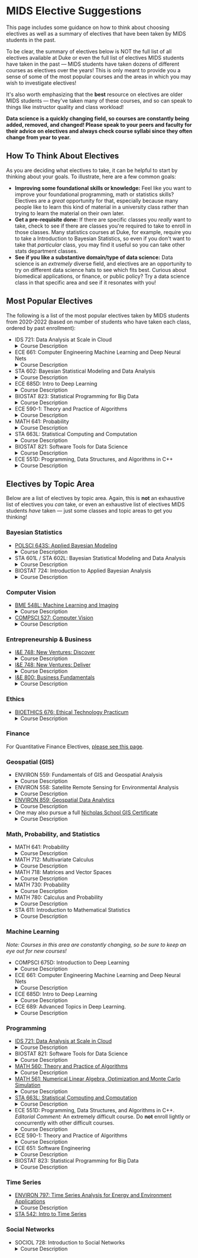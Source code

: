 # MIDS Elective Suggestions

This page includes some guidance on how to think about choosing electives as well as a summary of electives that have been taken by MIDS students in the past.

To be clear, the summary of electives below is NOT the full list of all electives available at Duke or even the full list of electives MIDS students have taken in the past — MIDS students have taken dozens of different courses as electives over the years! This is only meant to provide you a sense of some of the most popular courses and the areas in which you may wish to investigate electives!

It's also worth emphasizing that the **best** resource on electives are older MIDS students — they've taken many of these courses, and so can speak to things like instructor quality and class workload!

**Data science is a quickly changing field, so courses are constantly being added, removed, and changed! Please speak to your peers and faculty for their advice on electives and always check course syllabi since they often change from year to year.**

## How To Think About Electives

As you are deciding what electives to take, it can be helpful to start by thinking about your goals. To illustrate, here are a few common goals:

- **Improving some foundational skills or knowledge:** Feel like you want to improve your foundational programming, math or statistics skills? Electives are a *great* opportunity for that, especially because many people like to learn this kind of material in a university class rather than trying to learn the material on their own later.
- **Get a pre-requisite done:** If there are specific classes you *really* want to take, check to see if there are classes you're required to take to enroll in those classes. Many statistics courses at Duke, for example, require you to take a Introduction to Bayesian Statistics, so even if you don't want to take that *particular* class, you may find it useful so you can take other stats department classes.
- **See if you like a substantive domain/type of data science:** Data science is an *extremely* diverse field, and electives are an opportunity to try on different data science hats to see which fits best. Curious about biomedical applications, or finance, or public policy? Try a data science class in that specific area and see if it resonates with you!

## Most Popular Electives

The following is a list of the most popular electives taken by MIDS students from 2020-2022 (based on number of students who have taken each class, ordered by past enrollment):

- IDS 721: Data Analysis at Scale in Cloud <details><summary>Course Description</summary>Data Analysis at Scale in the Cloud is a project based course with extensive hands-on assignments. This course is designed to give students a comprehensive view of cloud computing including Big Data and Machine Learning. A variety of learning resources will be used including interactive labs on Cloud Platforms (Google, AWS, Azure).</details>
- ECE 661: Computer Engineering Machine Learning and Deep Neural Nets <details><summary>Course Description</summary>This course examines various computer engineering methods commonly performed in developing machine learning and deep neural network models. The focus of the course is on how to improve the training and inference performance in terms of model accuracy, size, runtime, etc. Techniques that are widely investigated and adopted in industrial companies and academic communities will be discussed and practiced. Programming practices on these techniques are designed with heavy utilization of the PyTorch package. Prerequisites: Computer Science 201 or ECE 551D or ECE 751D.</details>
- STA 602: Bayesian Statistical Modeling and Data Analysis <details><summary>Course Description</summary>Principles of data analysis and modern statistical modeling. Exploratory data analysis. Introduction to Bayesian inference, prior and posterior distributions, hierarchical models, model checking and selection, missing data, introduction to stochastic simulation by Markov chain Monte Carlo using a higher level statistical language such as R or Matlab. Applications drawn from various disciplines. Not open to undergraduate students or students who have taken Statistical Science 360. Recommended prerequisite: Statistical Science 611 or the following: Statistical Science 210 and (Statistical Science 230 or 240L) and (Mathematics 202, 202D, 212, or 222) and (Mathematics 216, 218, or 221, any of which may be taken concurrently).</details>
- ECE 685D: Intro to Deep Learning <details><summary>Course Description</summary>Provides an introduction to the machine learning technique called deep learning or deep neural networks. A focus will be the mathematical formulations of deep networks and an explanation of how these networks can be structured and 'learned' from big data. Discussion section covers practical applications, programming, and modern implementation practices. Example code and assignments will be given in Python with heavy utilization of PyTorch (or Tensorflow) package. The course and a project will cover various applications including image classification, text analysis, object detection, etc. Prerequisite: ECE 580, ECE 681, ECE 682D, Statistical Science 561D, or Computer Science 571D.</details>
- BIOSTAT 823: Statistical Programming for Big Data <details><summary>Course Description</summary>This course will extend the foundation laid in software tools for data science to allow for efficient computing involving very large data sets. This course will explore the use appropriate algorithms and data structures for intensive computations, improving computational performance by use of native code compilation, use of parallel computing to accelerate intensive computations, use appropriate algorithms and data structures for massive data set, and use of distributed computing to process massive data sets. Prerequisite: BIOSTAT 821 or permission of the Director of Graduate Studies. Credits: 2</details>
- ECE 590-1: Theory and Practice of Algorithms <details><summary>Course Description</summary>This course ties the mathematical theory of algorithms and graphs to their practical implementations. Students will learn about the mathematical structures that for the foundations for the behavior and analysis of algorithms from a variety of domains, with a particular emphasis on graphs. Students will also tie that theory to practice by writing code to implement those algorithms, and comparing experimentally observed runtimes to those projected by the mathematical theory.</details>
- MATH 641: Probability <details><summary>Course Description</summary>Designed to be a sequel to Statistical Science 711. The basic five topics are: martingales, Markov chains from an advanced viewpoint, ergodic theory, Brownian motion and its applications to random walks, Donsker's theorem and the law of the iterated logarithm, and multidimensional Brownian motion, connection to PDE's. For those who have not had 711, we will prove the law of large numbers using martingales and obtain versions of the central limit theorem from Donsker's theorem. Course requires a knowledge of measure theory. Prerequisite: Statistical Science 711 or Mathematics 631.</details>
- STA 663L: Statistical Computing and Computation <details><summary>Course Description</summary>Statistical modeling and machine learning involving large data sets and challenging computation. Data pipelines and data bases, big data tools, sequential algorithms and subsampling methods for massive data sets, efficient programming for multi-core and cluster machines, including topics drawn from GPU programming, cloud computing, Map/Reduce and general tools of distributed computing environments. Intense use of statistical and data manipulation software will be required. Data from areas such as astronomy, genomics, finance, social media, networks, neuroscience.</details>
- BIOSTAT 821: Software Tools for Data Science <details><summary>Course Description</summary>A data scientist needs to master several different tools to obtain, process, analyze, visualize and interpret large biomedical data sets such as electronic health records, medical images, and genomic sequences. It is also critical that the data scientist masters the best practices associated with using these tools, so that the results are robust and reproducible. The course covers foundational tools that will allow students to assemble a data science toolkit, including the Unix shell, text editors, regular expressions, relational and NoSQL databases, and the Python programming language for data munging, visualization and machine learning. Best practices that students will learn include the Findable, Accessible, Interoperable and Reusable (FAIR) practices for data stewardship, as well as reproducible analysis with literate programming, version control and containerization. Prerequisite: Permission of the director of graduate studies</details>
- ECE 551D: Programming, Data Structures, and Algorithms in C++ <details><summary>Course Description</summary>Students learn to program in C and C++ with coverage of data structures (linked lists, binary trees, hash tables, graphs), Abstract Data Types (Stacks, Queues, Maps, Sets), and algorithms (sorting, graph search, minimal spanning tree). Efficiency of these structures and algorithms is compared via Big-O analysis. Brief coverage of concurrent (multi-threaded) programming. Emphasis is placed on defensive coding, and use of standard UNIX development tools in preparation for students' entry into real world software development jobs.</details>

## Electives by Topic Area

Below are a list of electives by topic area. Again, this is **not** an exhaustive list of electives you *can* take, or even an exhaustive list of electives MIDS students *have* taken — just some classes and topic areas to get you thinking!

### Bayesian Statistics

- [POLSCI 643S: Applied Bayesian Modeling](https://polisci.duke.edu/courses/applied-bayesian-modeling) <details><summary>Course Description</summary>This course covers the theoretical and applied foundations of Bayesian statistical analysis. It introduces the logic of Bayesian inference, the idea of regularization, the role of subjective priors, the likelihood, and the posterior distribution. We will discuss model checking and model comparison. Applied Bayesian models include Hierarchical models, factor analysis and item response theory models, treatment effect models, and generalized additive models. Throughout the course, we will focus on the flexible modeling of data arising in social/political science, as well as in public health. We will also pay close attention to the presentation and interpretation of substantive results.</details>
- STA 601L / STA 602L: Bayesian Statistical Modeling and Data Analysis <details><summary>Course Description</summary>Principles of data analysis and modern statistical modeling. Exploratory data analysis. Introduction to Bayesian inference, prior and posterior distributions, predictive distributions, hierarchical models, model checking and selection, missing data, introduction to stochastic simulation by Markov chain Monte Carlo using a higher level statistical language such as R or Matlab. Applications drawn from various disciplines.</details>
- BIOSTAT 724: Introduction to Applied Bayesian Analysis <details><summary>Course Description</summary>This is a first course in Bayesian statistical analysis for graduate students in biostatistics. The fundamentals of Bayesian inference are introduced, including Bayes’ Theorem and prior and posterior distributions. Bayesian inference is compared and contrasted with frequentist methods through application to common problems in biostatistics. Inference based on conjugate families, as well as a computation-based introduction to Markov chain Monte Carlo methods is presented. Bayesian regression models are introduced, including model checking and selection, followed by an introduction to Bayesian hierarchical regression models. The course format emphasizes applied data analysis and is more heavily weighted toward heuristics and computation-based exploration of Bayesian methods rather than an intense mathematical treatment. Students should have a working knowledge of probability theory, likelihood, and applied frequentist data analysis including linear and logistic regression, and an understanding of how calculus is used in biostatistical applications. Prerequisite: None. Credits: 3</details>

### Computer Vision

- [BME 548L: Machine Learning and Imaging](https://deepimaging.github.io/)<details><summary>Course Description</summary>Welcome to Duke University’s Machine Learning and Imaging (BME 548) class! This class aims to teach you how they to improve the performance of you deep learning algorithms, by jointly optimizing the hardware that acquired your data. It primiarly focuses on imaging data - from cameras, microscopes, MRI, CT, and ultrasound systems, for example. It begins with overview of machine learning and imaging science, and then focuses on the intersection of the two fields. This class is for you if 1) you would with imaging systems and you would like to learn more about machine learning, 2) if you are familiar with machine learning and would like to know more about how your data is gathered, 3) if you work with both imaging systems and machine learning and would like to hear a new perspective on the topic, or 4) if you work with neither imaging systems nor machine learning but have a strong mathematical background and are motivated to learn about both.</summary>
- [COMPSCI 527: Computer Vision](https://courses.cs.duke.edu/spring23/compsci527/syllabus.html)<details><summary>Course Description</summary>Image formation and analysis; feature computation and tracking; image, object, and activity recognition and retrieval; 3D reconstruction from images. Prerequisites: Mathematics 221, 218 or 216; Mathematics 212; Mathematics 230 or Statistical Science 230; Computer Science 101; Computer Science 230.

### Entrepreneurship & Business

- [I&E 748: New Ventures: Discover](https://entrepreneurship.duke.edu/courses-certificates/graduate-professional-courses/) <details><summary>Course Description</summary>
This course is designed to lead you to a eureka moment by teaching you how to explore the world around you for problems worth solving. Instead of jumping directly into problem solving and solution development—which can often be wasteful without a clear understanding of a given market and customer need—this course focuses on research, exploration, and discovery. It asks students to set aside pre-conceived notions, avoiding some of their own blind spots, in order to do the necessary work of collecting data about market and learning to assess it as objectively as possible. This course is ideal for anyone who wants to excel at finding white space for new innovation and entrepreneurial action.</details>
- [I&E 748: New Ventures: Deliver](https://entrepreneurship.duke.edu/courses-certificates/graduate-professional-courses/) <details><summary>Course Description</summary>
Did your idea pass muster in New Ventures Develop? Do you have early revenue or evidence of product market fit and want to continue to refine your go to market strategy? New Ventures Deliver is the ideal course for serious entrepreneurs ready to push themselves to take the leap. In this course you will continue to test core hypothesis while you develop a milestone driven plan for go-to-market, sales, staffing, and fundraising.</details>
- [I&E 800: Business Fundamentals](https://entrepreneurship.duke.edu/courses-certificates/graduate-professional-certificate/courses-requirements/)<details><summary>Course Description</summary>Using entrepreneurship as a backdrop, this course provides a broad overview of business, including practical business fundamentals and theoretical frameworks for critical thinking. Students will experience the early stages of a typical startup, examine theoretical basis for startup success, understand managing and operating within an organization, and conduct a business analysis of competing companies.</details>

### Ethics

- [BIOETHICS 676: Ethical Technology Practicum](https://scienceandsociety.duke.edu/science-technology-ethics-and-leadership-practicum/) <details><summary>Course Description</summary>Interdisciplinary practicum aiming to provide foundational knowledge in legal, ethical and policy frameworks for developing safe and ethical approaches to use of technological developments together with a practical opportunity to use this knowledge and principles of 'ethics by design' to create ethical policies and uses of technology or design of the products or platform itself. In addition to developing substantive knowledge around ethical tech, the students are expected to develop practical skills around collaboration, analysis, research, drafting, and written and oral communication.</details>

### Finance

For Quantitative Finance Electives, [please see this page](https://datascience.duke.edu/academics/electives/quantitative-finance/).

### Geospatial (GIS)

- ENVIRON 559: Fundamentals of GIS and Geospatial Analysis <details><summary>Course Description</summary>Fundamental aspects of geographic information systems and satellite remote sensing for environmental applications. Covers concepts of geographic data development, cartography, image processing, and spatial analysis. Gateway into more advanced training in geospatial analysis curriculum. Consent of instructor required.</details>
- ENVIRON 558: Satellite Remote Sensing for Environmental Analysis <details><summary>Course Description</summary>Environmental analysis using satellite remote sensing. Theoretical and technical underpinnings of remote sensing (corrections/pre-processing, image enhancement, analysis) with practical applications (land cover mapping, change detection e.g. deforestation mapping, forest health monitoring). Strong emphasis on hands-on processing and analysis. Will include variety of image types: multi-spectral, hyper-spectral, radar and others. Recommended prerequisite: familiarity with GIS.</details>
- [ENVIRON 859: Geospatial Data Analytics](https://env859.github.io/course_overview.html) <details><summary>Course Description</summary>Provide training in more advanced skills such as: GIS database programming, modeling applications, spatial decision support systems and Internet map server technologies. The course requires a fundamental knowledge of geospatial analysis theory, analysis tools, and applications. Consent of instructor required. Prerequisite: Environment 559 and Environment 761, 765, or 789.</details>
- One may also pursue a full [Nicholas School GIS Certificate](https://nicholas.duke.edu/academics/certificate-programs/geospatial-analysis-certificate-program) <details><summary>Course Description</summary></details>

### Math, Probability, and Statistics

- MATH 641: Probability <details><summary>Course Description</summary>Designed to be a sequel to Statistical Science 711. The basic five topics are: martingales, Markov chains from an advanced viewpoint, ergodic theory, Brownian motion and its applications to random walks, Donsker's theorem and the law of the iterated logarithm, and multidimensional Brownian motion, connection to PDE's. For those who have not had 711, we will prove the law of large numbers using martingales and obtain versions of the central limit theorem from Donsker's theorem. Course requires a knowledge of measure theory. Prerequisite: Statistical Science 711 or Mathematics 631.</details>
- MATH 712: Multivariate Calculus <details><summary>Course Description</summary>Partial differentiation, multiple integrals, and topics in differential and integral vector calculus, including Green's theorem, the divergence theorem, and Stokes's theorem. An assignment will ask the student to relate this course to their research.</details>
- MATH 718: Matrices and Vector Spaces <details><summary>Course Description</summary>Solving systems of linear equations, matrix factorizations and fundamental vector subspaces, orthogonality, least squares problems, eigenvalues and eigenvectors, the singular value decomposition and principal component analysis, applications to data-driven problems. An assignment will ask the student to relate this course to their research.</details>
- MATH 730: Probability <details><summary>Course Description</summary>Probability models, random variables with discrete and continuous distributions. Independence, joint distributions, conditional distributions. Expectations, functions of random variables, central limit theorem. An assignment will ask the student to relate this course to their research.</details>
- MATH 780: Calculus and Probability <details><summary>Course Description</summary>Introduction to calculus of real-valued functions with an emphasis on applications to probability. Topics include an introduction to elementary functions, differentiation and applications, integration, and continuous probability distributions. Intended for graduate students in social and applied sciences.</details>
- STA 611: Introduction to Mathematical Statistics <details><summary>Course Description</summary>Formal introduction to basic theory and methods of probability and statistics: probability and sample spaces, independence, conditional probability and Bayes' theorem; random variables, distributions, moments and transformations. Parametric families of distributions and central limit theorem. Sampling distributions, traditional methods of estimation and hypothesis testing. Elements of likelihood and Bayesian inference. Basic discrete and continuous statistical models.</details>

### Machine Learning

*Note: Courses in this area are *constantly* changing, so be sure to keep an eye out for new courses!*

- COMPSCI 675D: Introduction to Deep Learning<details><summary>Course Description</summary>Provides an introduction to the machine learning technique called deep learning or deep neural networks. A focus will be the mathematical formulations of deep networks and an explanation of how these networks can be structured and 'learned' from big data. Discussion section covers practical applications, programming, and modern implementation practices. Example code and assignments will be given in Python with heavy utilization of PyTorch (or Tensorflow) package. The course and a project will cover various applications including image classification, text analysis, object detection, etc. Prerequisite: ECE 580, ECE 681, ECE 682D, Statistical Science 561D, or Computer Science 571D.</summary>
- ECE 661: Computer Engineering Machine Learning and Deep Neural Nets<details><summary>Course Description</summary>This course examines various computer engineering methods commonly performed in developing machine learning and deep neural network models. The focus of the course is on how to improve the training and inference performance in terms of model accuracy, size, runtime, etc. Techniques that are widely investigated and adopted in industrial companies and academic communities will be discussed and practiced. Programming practices on these techniques are designed with heavy utilization of the PyTorch package. Prerequisites: Computer Science 201 or ECE 551D or ECE 751D. Instructors: Y. Chen or H. Li</details>
- ECE 685D: Intro to Deep Learning <details><summary>Course Description</summary>Provides an introduction to the machine learning technique called deep learning or deep neural networks. A focus will be the mathematical formulations of deep networks and an explanation of how these networks can be structured and 'learned' from big data. Discussion section covers practical applications, programming, and modern implementation practices. Example code and assignments will be given in Python with heavy utilization of PyTorch (or Tensorflow) package. The course and a project will cover various applications including image classification, text analysis, object detection, etc. Prerequisite: ECE 580, ECE 681, ECE 682D, Statistical Science 561D, or Computer Science 571D. Instructor: Tarokh </details>
- ECE 689: Advanced Topics in Deep Learning.  <details><summary>Course Description</summary>Focus on advanced topics in deep learning, particularly methodological methods. This includes discriminative models (e.g., infinite/infinitesimal/physics-informed neural networks), generative models (normalizing flows, graphical models, Bayesian Neural Networks, non-parametric approaches), and topics on inference (e.g., exact and approximate inference methods). Assignments will provide an opportunity to implement techniques. Instructor: Tarokh </details>

### Programming

- [IDS 721: Data Analysis at Scale in Cloud](https://github.com/noahgift/cloud-data-analysis-at-scale) <details><summary>Course Description</summary>Data Analysis at Scale in the Cloud is a project based course with extensive hands-on assignments. This course is designed to give students a comprehensive view of cloud computing including Big Data and Machine Learning. A variety of learning resources will be used including interactive labs on Cloud Platforms (Google, AWS, Azure).</details>
- BIOSTAT 821: Software Tools for Data Science <details><summary>Course Description</summary>A data scientist needs to master several different tools to obtain, process, analyze, visualize and interpret large biomedical data sets such as electronic health records, medical images, and genomic sequences. It is also critical that the data scientist masters the best practices associated with using these tools, so the results are robust and reproducible. The course covers foundational tools that will allow students to assemble a data science toolkit, including the Unix shell, text editors, regular expressions, relational and NoSQL databases, and the Python programming language for data munging, visualization and machine learning. Best practices that students will learn include the Findable, Accessible, Interoperable and Reusable (FAIR) practices for data stewardship, as well as reproducible analysis with literate programming version control and containerization. Credits: 3</details>
- [MATH 560: Theory and Practice of Algorithms](https://math.duke.edu/courses/theory-and-practice-algorithms) <details><summary>Course Description</summary>The mathematical theory of algorithms and graphs and their practical implementations. Examines the foundational mathematical structures for the behavior and analysis of algorithms from a variety of domains, with a particular emphasis on graphs. Students tie theory to practice by writing code to implement algorithms, and compare experimentally observed run-times to those predicted by the mathematical theory. Recommended prerequisite: Computer Science 201; or recommended corequisite: ECE 551; or equivalent.</details>
- [MATH 561: Numerical Linear Algebra, Optimization and Monte Carlo Simulation](https://math.duke.edu/math-561-syllabus) <details><summary>Course Description</summary>Singular Value Decomposition, Principle Component Analysis, QR Factorization, Least Square Problems, Conditioning and Stability, Direct Method for Linear Systems – Gaussian Elimination, Cholesky Factorization, Iterative Methods for Linear Systems – Conjugate Gradients, GMRES, Preconditioning,  Eigenvalue Problem – Power Method, Rayleigh Quotient, Inverse Iteration, QR Algorithms, Newton Method for Nonlinear Equation, Multigrid Method and Fast Fourier Transform.</details>
- [STA 663L: Statistical Computing and Computation](https://stat.duke.edu/courses/statistical-computing-and-computation-0) <details><summary>Course Description</summary>Statistical modeling and machine learning involving large data sets and challenging computation. Data pipelines and data bases, big data tools, sequential algorithms and subsampling methods for massive data sets, efficient programming for multi-core and cluster machines, including topics drawn from GPU programming, cloud computing, Map/Reduce and general tools of distributed computing environments. Intense use of statistical and data manipulation software will be required. Data from areas such as astronomy, genomics, finance, social media, networks, neuroscience. Instructor consent required. Prerequisite: Statistics 521L, 523L; Statistics 532 (or co-registration).</details>
- ECE 551D: Programming, Data Structures, and Algorithms in C++.
*Editorial Comment:* An extremely difficult course. Do **not** enroll lightly or concurrently with other difficult courses.<details><summary>Course Description</summary>Students learn to program in C and C++ with coverage of data structures (linked lists, binary trees, hash tables, graphs), Abstract Data Types (Stacks, Queues, Maps, Sets), and algorithms (sorting, graph search, minimal spanning tree). Efficiency of these structures and algorithms is compared via Big-O analysis. Brief coverage of concurrent (multi-threaded) programming. Emphasis is placed on defensive coding, and use of standard UNIX development tools in preparation for students' entry into real world software development jobs. Not open to undergraduates. Instructors: Hilton, Lipp, Pastorino, or Younes</summary>
- ECE 590-1: Theory and Practice of Algorithms <details><summary>Course Description</summary>This course ties the mathematical theory of algorithms and graphs to their practical implementations. Students will learn about the mathematical structures that for the foundations for the behavior and analysis of algorithms from a variety of domains, with a particular emphasis on graphs. Students will also tie that theory to practice by writing code to implement those algorithms, and comparing experimentally observed runtimes to those projected by the mathematical theory.</details>
- ECE 651: Software Engineering <details><summary>Course Description</summary>Teaches students about all steps of the software development lifecycle: requirements definition, design, development, testing, and maintenance. The course assumes students are skilled object-oriented programmers from prior courses, but will include a rapid introduction to Java. Students complete team-based semester-long software project which will progress through all phases of the software lifecycle. Prerequisite: Electrical and Computer Engineering 551D or 751D. Instructors: Derby, Hilton, Noyce, Pastorino, or Rahbar</summary>
- BIOSTAT 823: Statistical Programming for Big Data <details><summary>Course Description</summary>This course will extend the foundation laid in software tools for data science to allow for efficient computing involving very large data sets. This course will explore the use appropriate algorithms and data structures for intensive computations, improving computational performance by use of native code compilation, use of parallel computing to accelerate intensive computations, use appropriate algorithms and data structures for massive data set, and use of distributed computing to process massive data sets. Prerequisite: BIOSTAT 821 or permission of the Director of Graduate Studies. Credits: 2</details>

### Time Series

- [ENVIRON 797: Time Series Analysis for Energy and Environment Applications](https://env797.github.io/_pages/syllabus/) <details><summary>Course Description</summary>This course focuses on time series analysis, modeling, and forecasting, specifically within the context of energy and the environment. Lectures will include theory and applications using R programming language. Datasets from organizations like US Energy Information Administration (EIA), National Oceanic and Atmospheric Administration (NOAA), National Renewable Energy Laboratory (NREL) and US Geological Survey (USGS) will be used. Upon completion of the course, students will be able to use R to carry out basic statistical modeling and analysis as well as fitting models to data. The primary objective of the course is to empower students to extract meaningful predictions and insights from data.</details>
- [STA 542: Intro to Time Series](https://stat.duke.edu/courses/introduction-time-series-analysis)

### Social Networks

- SOCIOL 728: Introduction to Social Networks <details><summary>Course Description</summary>Introduction to social network analysis (SNA). History of SNA; social-theoretical foundations of modern network analysis; data collection; data management; analysis and visualization tools. Survey of current applications of SNA within the social sciences.</details>

